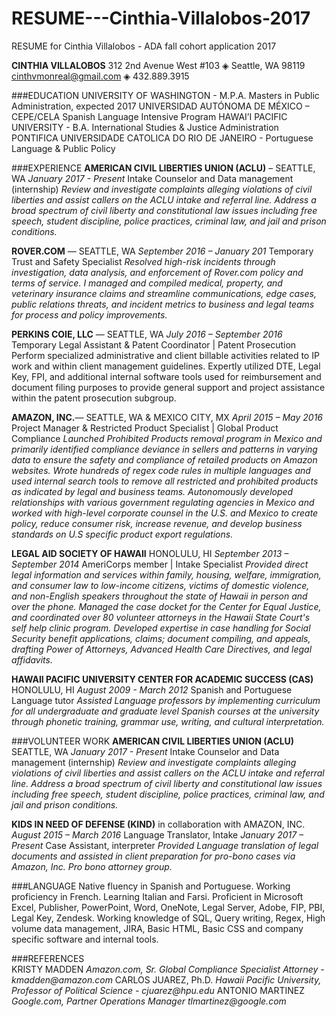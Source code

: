 # RESUME---Cinthia-Villalobos-2017
RESUME for Cinthia Villalobos - ADA fall cohort application 2017

**CINTHIA VILLALOBOS**
312 2nd Avenue West #103 ◈ Seattle, WA 98119
cinthvmonreal@gmail.com ◈ 432.889.3915

###EDUCATION
UNIVERSITY OF WASHINGTON - M.P.A. Masters in Public Administration, expected 2017
UNIVERSIDAD AUTÓNOMA DE MÉXICO – CEPE/CELA Spanish Language Intensive Program
HAWAI’I PACIFIC UNIVERSITY - B.A. International Studies & Justice Administration
PONTIFICA UNIVERSIDADE CATOLICA DO RIO DE JANEIRO - Portuguese Language & Public Policy

###EXPERIENCE
**AMERICAN CIVIL LIBERTIES UNION (ACLU)** – SEATTLE, WA
_January 2017 - Present_
Intake Counselor and Data management (internship)
_Review and investigate complaints alleging violations of civil liberties and assist callers on the ACLU
intake and referral line. Address a broad spectrum of civil liberty and constitutional law issues including
free speech, student discipline, police practices, criminal law, and jail and prison conditions._

**ROVER.COM** — SEATTLE, WA
_September 2016 – January 201_
Temporary Trust and Safety Specialist
_Resolved high-risk incidents through investigation, data analysis, and enforcement of Rover.com policy
and terms of service. I managed and compiled medical, property, and veterinary insurance claims and
streamline communications, edge cases, public relations threats, and incident metrics to business and
legal teams for process and policy improvements._

**PERKINS COIE, LLC** — SEATTLE, WA
_July 2016 – September 2016_
Temporary Legal Assistant & Patent Coordinator | Patent Prosecution
Perform specialized administrative and client billable activities related to IP work and within client
management guidelines. Expertly utilized DTE, Legal Key, FPI, and additional internal software tools
used for reimbursement and document filing purposes to provide general support and project
assistance within the patent prosecution subgroup.

**AMAZON, INC.**— SEATTLE, WA & MEXICO CITY, MX
_April 2015 – May 2016_
Project Manager & Restricted Product Specialist | Global Product Compliance
_Launched Prohibited Products removal program in Mexico and primarily identified compliance deviance
in sellers and patterns in varying data to ensure the safety and compliance of retailed products on
Amazon websites. Wrote hundreds of regex code rules in multiple languages and used internal search
tools to remove all restricted and prohibited products as indicated by legal and business teams.
Autonomously developed relationships with various government regulating agencies in Mexico and
worked with high-level corporate counsel in the U.S. and Mexico to create policy, reduce consumer risk,
increase revenue, and develop business standards on U.S specific product export regulations._  

**LEGAL AID SOCIETY OF HAWAII**
HONOLULU, HI
_September 2013 – September 2014_
AmeriCorps member | Intake Specialist
_Provided direct legal information and services within family, housing, welfare, immigration, and
consumer law to low-income citizens, victims of domestic violence, and non-English speakers
throughout the state of Hawaii in person and over the phone.
Managed the case docket for the Center for Equal Justice, and coordinated over 80 volunteer attorneys
in the Hawaii State Court's self help clinic program. Developed expertise in case handling for Social
Security benefit applications, claims; document compiling, and appeals, drafting Power of Attorneys,
Advanced Health Care Directives, and legal affidavits._

**HAWAII PACIFIC UNIVERSITY CENTER FOR ACADEMIC SUCCESS (CAS)**
HONOLULU, HI
_August 2009 - March 2012_
Spanish and Portuguese Language tutor
_Assisted Language professors by implementing curriculum for all undergraduate and graduate level
Spanish courses at the university through phonetic training, grammar use, writing, and cultural
interpretation._  

###VOLUNTEER WORK
**AMERICAN CIVIL LIBERTIES UNION (ACLU)**
SEATTLE, WA
_January 2017 - Present_
Intake Counselor and Data management (internship)
_Review and investigate complaints alleging violations of civil liberties and assist callers on the ACLU
intake and referral line. Address a broad spectrum of civil liberty and constitutional law issues including
free speech, student discipline, police practices, criminal law, and jail and prison conditions._

**KIDS IN NEED OF DEFENSE (KIND)** in collaboration with AMAZON, INC.
_August 2015 – March 2016_
Language Translator, Intake
_January 2017 – Present_
Case Assistant, interpreter
_Provided Language translation of legal documents and assisted in client preparation for pro-bono cases
via Amazon, Inc. Pro bono attorney group._

###LANGUAGE
Native fluency in Spanish and Portuguese. Working proficiency in French. Learning Italian and Farsi.
Proficient in Microsoft Excel, Publisher, PowerPoint, Word, OneNote, Legal Server, Adobe, FIP, PBI, Legal Key,
Zendesk. Working knowledge of SQL, Query writing, Regex, High volume data management, JIRA, Basic HTML,
Basic CSS and company specific software and internal tools.

###REFERENCES  
KRISTY MADDEN _Amazon.com, Sr. Global Compliance Specialist Attorney - kmadden@amazon.com_
CARLOS JUAREZ, Ph.D. _Hawaii Pacific University, Professor of Political Science - cjuarez@hpu.edu_
ANTONIO MARTINEZ  _Google.com, Partner Operations Manager tlmartinez@google.com_
